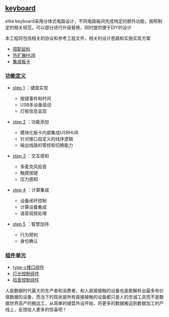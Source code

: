 ﻿## [keyboard](https://github.com/lite-life/elite) 

elite keyboard采用分体式电路设计，不同电路板间完成特定的额外功能，按照制定的相关规范，可以部分进行升级替换，同时提供便于DIY的设计

本工程将包括相关的协议和参考工程文件，相关的设计思路和实施实现方案

- [搭配鼠标](../mouse) 
- [外扩展HUB](../hub) 
- [集成板卡](../ext) 


### [功能定义](https://github.com/lite-life/elite/projects/1)

- [step 1](project/STEP1.md) ：键盘实现
	* 按键事件和时间
	* USB多设备驱动
	* 灯板信息呈现
	
- [step 2](project/STEP2.md) ：功能添加
	* 模块化板卡内部集成USBHUB
	* 针对接口自定义的线序逻辑
	* 输出线路的管控和切换能力
	
- [step 3](project/STEP3.md) ：交互感知
	* 多麦克风拾音
	* 触摸按键
	* 压力感知

- [step 4](project/STEP4.md) ：计算集成
	* 设备闭环控制
	* 计算设备集成
	* 语音视频处理

- [step 5](project/STEP5.md) ：智慧加持
	* 行为预判
	* 身份确认

### [组件单元](https://github.com/lite-life)

- [type-c接口组件](https://github.com/lite-life/entypec)
- [灯光控制组件](https://github.com/lite-life/enLight)
- [拾音控制组件](https://github.com/lite-life/enmic)

人是数据时代最大的生产者和消费者，和人直接接触的设备也是能解析出最多有价值数据的设备，而当下的现状是所有直接接触的设备都只是人的忠诚工具而不是数据世界高产的搬运工，从简单的键盘外设开始，将更多的数据搬运到数据加工的产线上，反馈给人更多的惊喜吧！